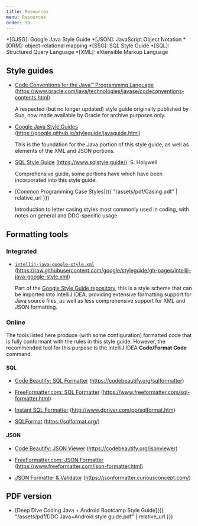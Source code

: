 ```yaml
---
title: Resources
menu: Resources
order: 50
---
```


*[GJSG]: Google Java Style Guide
*[JSON]: JavaScript Object Notation
*[ORM]: object-relational mapping
*[SSG]: SQL Style Guide
*[SQL]: Structured Query Language
*[XML]: eXtensible Markup Language

## Style guides

* [Code Conventions for the Java&trade; Programming Language](https://www.oracle.com/java/technologies/javase/codeconventions-contents.html) (<https://www.oracle.com/java/technologies/javase/codeconventions-contents.html>)
    
    A respected (but no longer updated) style guide originally published by Sun, now made available by Oracle for archive purposes only. 
    
* [Google Java Style Guides](https://google.github.io/styleguide/javaguide.html) (<https://google.github.io/styleguide/javaguide.html>)

    This is the foundation for the Java portion of this style guide, as well as elements of the XML and JSON portions.

* [SQL Style Guide](https://www.sqlstyle.guide/) (<https://www.sqlstyle.guide/>), S. Holywell

    Comprehensive guide, some portions have which have been incorporated into this style guide.

* [Common Programming Case Styles]({{ "/assets/pdf/Casing.pdf" | relative_url }})

    Introduction to letter casing styles most commonly used in coding, with notes on general and DDC-specific usage.

## Formatting tools

### Integrated

* [`intellij-java-google-style.xml`](https://raw.githubusercontent.com/google/styleguide/gh-pages/intellij-java-google-style.xml) (<https://raw.githubusercontent.com/google/styleguide/gh-pages/intellij-java-google-style.xml>)

    Part of the [Google Style Guide repository](https://github.com/google/styleguide), this is a style scheme that can be imported into IntelliJ IDEA, providing extensive formatting support for Java source files, as well as less comprehensive support for XML and JSON formatting.

### Online

The tools listed here produce (with some configuration) formatted code that is fully conformant with the rules in this style guide. However, the recommended tool for this purpose is the IntelliJ IDEA **Code/Format Code** command.

#### SQL

* [Code Beautify: SQL Formatter](https://codebeautify.org/sqlformatter) (<https://codebeautify.org/sqlformatter>)

* [FreeFormatter.com: SQL Formatter](https://www.freeformatter.com/sql-formatter.html) (<https://www.freeformatter.com/sql-formatter.html>)

* [Instant SQL Formatter](http://www.dpriver.com/pp/sqlformat.htm) (<http://www.dpriver.com/pp/sqlformat.htm>)

* [SQLFormat](https://sqlformat.org/) (<https://sqlformat.org/>)

#### JSON

* [Code Beautify: JSON Viewer](https://codebeautify.org/jsonviewer) (<https://codebeautify.org/jsonviewer>)

* [FreeFormatter.com: JSON Formatter](https://www.freeformatter.com/json-formatter.html) (<https://www.freeformatter.com/json-formatter.html>)

* [JSON Formatter &amp; Validator](https://jsonformatter.curiousconcept.com/) (<https://jsonformatter.curiousconcept.com/>)

## PDF version

* [Deep Dive Coding Java + Android Bootcamp Style Guide]({{ "/assets/pdf/DDC Java+Android style guide.pdf" | relative_url }})